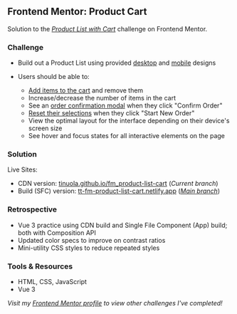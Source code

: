 ## Frontend Mentor: Product Cart

Solution to the _[Product List with Cart](https://www.frontendmentor.io/challenges/product-list-with-cart-5MmqLVAp_d)_ challenge on Frontend Mentor.

### Challenge

- Build out a Product List using provided [desktop](/assets/design/01_preview.jpg) and [mobile](/assets/design/06_mobile-design-empty.jpg) designs
- Users should be able to:

  - [Add items to the cart](/assets/design/04_desktop-design-selected.jpg) and remove them
  - Increase/decrease the number of items in the cart
  - See an [order confirmation modal](/assets/design/05_desktop-design-order-confirmation.jpg) when they click "Confirm Order"
  - [Reset their selections](/assets/design/02_desktop-design-empty.jpg) when they click "Start New Order"
  - View the optimal layout for the interface depending on their device's screen size
  - See hover and focus states for all interactive elements on the page

### Solution

Live Sites: 
- CDN version: [tinuola.github.io/fm_product-list-cart](https://tinuola.github.io/fm_product-list-cart/) (_Current branch_)
- Build (SFC) version: [tt-fm-product-list-cart.netlify.app](https://tt-fm-product-list-cart.netlify.app/) (_[Main branch](https://github.com/tinuola/fm_product-list-cart/tree/main)_)

### Retrospective

- Vue 3 practice using CDN build and Single File Component (App) build; both with Composition API
- Updated color specs to improve on contrast ratios
- Mini-utility CSS styles to reduce repeated styles

### Tools & Resources

- HTML, CSS, JavaScript
- Vue 3

_Visit my [Frontend Mentor profile](https://www.frontendmentor.io/profile/tinuola) to view other challenges I've completed!_
